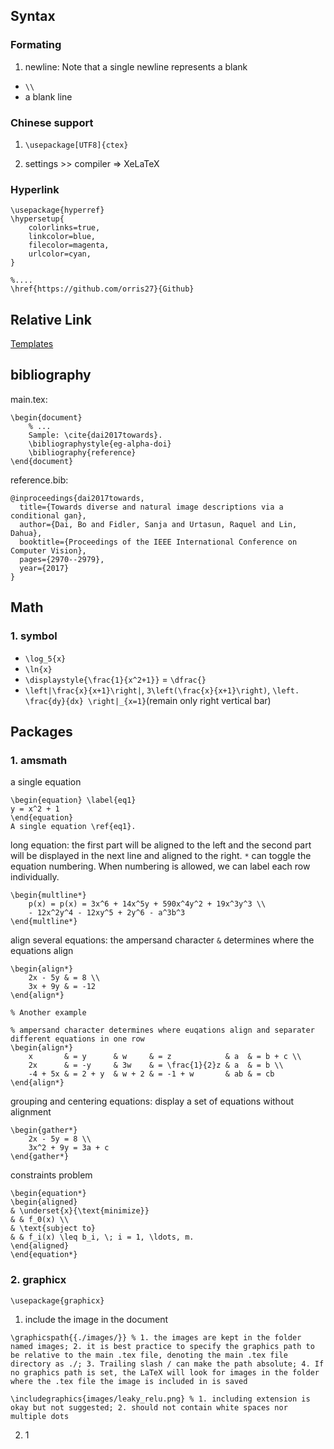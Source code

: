 ## Syntax

### Formating
1. newline: Note that a single newline represents a blank
+ `\\`
+ a blank line

### Chinese support
1. `\usepackage[UTF8]{ctex}`

2. settings >> compiler => XeLaTeX

### Hyperlink
```
\usepackage{hyperref}
\hypersetup{
    colorlinks=true,
    linkcolor=blue,
    filecolor=magenta,      
    urlcolor=cyan,
}

%....
\href{https://github.com/orris27}{Github}
```



## Relative Link
[Templates](https://www.overleaf.com/gallery/)

## bibliography
main.tex:
```
\begin{document}
    % ...
    Sample: \cite{dai2017towards}.
    \bibliographystyle{eg-alpha-doi}
    \bibliography{reference}
\end{document}
```
reference.bib:
```
@inproceedings{dai2017towards,
  title={Towards diverse and natural image descriptions via a conditional gan},
  author={Dai, Bo and Fidler, Sanja and Urtasun, Raquel and Lin, Dahua},
  booktitle={Proceedings of the IEEE International Conference on Computer Vision},
  pages={2970--2979},
  year={2017}
}
```
## Math
### 1. symbol
+ `\log_5{x}`
+ `\ln{x}`
+ `\displaystyle{\frac{1}{x^2+1}}` = `\dfrac{}`
+ `\left|\frac{x}{x+1}\right|`, `3\left(\frac{x}{x+1}\right)`, `\left. \frac{dy}{dx} \right|_{x=1}`(remain only right vertical bar)

## Packages
### 1. amsmath
a single equation
```
\begin{equation} \label{eq1}
y = x^2 + 1
\end{equation}
A single equation \ref{eq1}.
```

long equation: the first part will be aligned to the left and the second part will be displayed in the next line and aligned to the right. `*` can toggle the equation numbering. When numbering is allowed, we can label each row individually.
```
\begin{multline*}
    p(x) = p(x) = 3x^6 + 14x^5y + 590x^4y^2 + 19x^3y^3 \\
    - 12x^2y^4 - 12xy^5 + 2y^6 - a^3b^3
\end{multline*}
```

align several equations: the ampersand character `&` determines where the equations align
```
\begin{align*}
    2x - 5y & = 8 \\
    3x + 9y & = -12 
\end{align*}

% Another example

% ampersand character determines where euqations align and separater different equations in one row
\begin{align*}
    x       & = y      & w     & = z            & a  & = b + c \\
    2x      & = -y     & 3w    & = \frac{1}{2}z & a  & = b \\
    -4 + 5x & = 2 + y  & w + 2 & = -1 + w       & ab & = cb
\end{align*}

```
grouping and centering equations: display a set of equations without alignment
```
\begin{gather*}
    2x - 5y = 8 \\
    3x^2 + 9y = 3a + c
\end{gather*}
```
constraints problem
```
\begin{equation*}
\begin{aligned}
& \underset{x}{\text{minimize}}
& & f_0(x) \\
& \text{subject to}
& & f_i(x) \leq b_i, \; i = 1, \ldots, m.
\end{aligned}
\end{equation*}
```

### 2. graphicx
`\usepackage{graphicx}`

1. include the image in the document
```
\graphicspath{{./images/}} % 1. the images are kept in the folder named images; 2. it is best practice to specify the graphics path to be relative to the main .tex file, denoting the main .tex file directory as ./; 3. Trailing slash / can make the path absolute; 4. If no graphics path is set, the LaTeX will look for images in the folder where the .tex file the image is included in is saved

\includegraphics{images/leaky_relu.png} % 1. including extension is okay but not suggested; 2. should not contain white spaces nor multiple dots
```

2. 1
